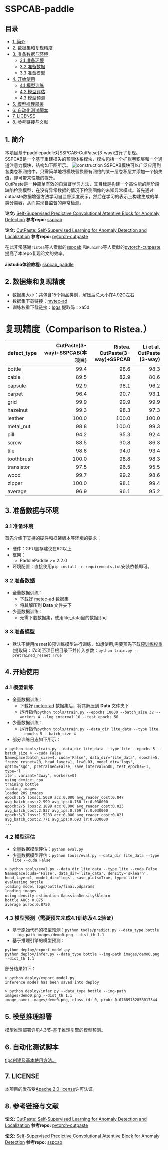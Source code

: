 # SSPCAB-paddle

## 目录

- [1. 简介]()
- [2. 数据集和复现精度]()
- [3. 准备数据与环境]()
    - [3.1 准备环境]()
    - [3.2 准备数据]()
    - [3.3 准备模型]()
- [4. 开始使用]()
    - [4.1 模型训练]()
    - [4.2 模型评估]()
    - [4.3 模型预测]()
- [5. 模型推理部署]()
- [6. 自动化测试脚本]()
- [7. LICENSE]()
- [8. 参考链接与文献]()

## 1. 简介
本项目基于paddlepaddle对SSPCAB-CutPatse(3-way)进行了复现。  
SSPCAB是一个基于重建损失的预测体系模块，模块包括一个扩张卷积层和一个通道注意力模块，结构如下图所示。
![construction](images/sspcab.png)
SSPCAB模块可以广泛应用到各类卷积网络中，只需简单地将模块替换原有网络的某一层卷积层并添加一个损失值，即可带来性能的提升。  
CutPaste是一种简单有效的自监督学习方法，其目标是构建一个高性能的两阶段缺陷检测模型，在没有异常数据的情况下检测图像的未知异常模式。首先通过cutpaste数据增强方法学习自监督深度表示，然后在学习的表示上构建生成的单类分类器，从而实现自监督的异常检测。

**论文:** [Self-Supervised Predictive Convolutional Attentive Block for Anomaly Detection](https://arxiv.org/pdf/2111.09099.pdf)
**参考repo:** [sspcab](https://github.com/ristea/sspcab)

**论文:** [CutPaste: Self-Supervised Learning for Anomaly Detection and Localization](https://https://arxiv.org/pdf/2111.09099.pdf)
**参考repo:** [pytorch-cutpaste](https://github.com/Runinho/pytorch-cutpaste)

在此非常感谢`ristea`等人贡献的[sspcab](https://github.com/ristea/sspcab) 和`Runinho`等人贡献的[pytorch-cutpaste](https://github.com/Runinho/pytorch-cutpaste) 提高了本repo复现论文的效率。

**aistudio体验教程:** [sspcab_paddle](https://aistudio.baidu.com/aistudio/projectdetail/4390409)


## 2. 数据集和复现精度

- 数据集大小：共包含15个物品类别，解压后总大小在4.92G左右
- 数据集下载链接：[mvtec-ad](https://www.mvtec.com/company/research/datasets/mvtec-ad/)
- 训练权重下载链接：[logs](https://pan.baidu.com/s/1yKPp8gxZV8_s-OcvOsICiw ) 提取码：xa5d
# 复现精度（Comparison to Ristea.）
| defect_type   |   CutPaste(3-way)+SSPCAB(本项目) |  Ristea. CutPaste(3-way)+SSPCAB | Li et al. CutPaste (3-way) |
|:--------------|--------------------:|-------------------:|-----------------------------:|
| bottle        |                99.4 |               98.6 |                         98.3 |
| cable         |                89.5 |               82.9 |                         80.6 |
| capsule       |                92.9 |               98.1 |                         96.2 |
| carpet        |                96.4 |               90.7 |                         93.1 |
| grid          |                99.9 |               99.9 |                         99.9 |
| hazelnut      |                99.3 |               98.3 |                         97.3 |
| leather       |               100.0 |              100.0 |                        100.0 |
| metal_nut     |                98.8 |              100.0 |                         99.3 |
| pill          |                94.2 |               95.3 |                         92.4 |
| screw         |                88.5 |               90.8 |                         86.3 |
| tile          |                98.8 |               94.0 |                         93.4 |
| toothbrush    |               100.0 |               98.8 |                         98.3 |
| transistor    |                97.5 |               96.5 |                         95.5 |
| wood          |                99.7 |               99.2 |                         98.6 |
| zipper        |               100.0 |               98.1 |                         99.4 |
| average       |                96.9 |               96.1 |                         95.2 |


## 3. 准备数据与环境


### 3.1 准备环境

首先介绍下支持的硬件和框架版本等环境的要求：

- 硬件：GPU显存建议在6G以上
- 框架：
  - PaddlePaddle >= 2.2.0
- 环境配置：直接使用`pip install -r requirements.txt`安装依赖即可。

### 3.2 准备数据

- 全量数据训练：
  - 下载好 [metec-ad](https://www.mvtec.com/company/research/datasets/mvtec-ad/) 数据集
  - 将其解压到 **Data** 文件夹下
- 少量数据训练：
  - 无需下载数据集，使用lite_data里的数据即可


### 3.3 准备模型

- 默认不使用resnet18预训练模型进行训练，如想使用,需要预先下载[预训练权重](https://pan.baidu.com/s/1QJkda31WcaY9ngALvWsGDw 
) (提取码：l7c3)至项目根目录下并传入参数：`python train.py --pretrained_resnet True`

## 4. 开始使用


### 4.1 模型训练

- 全量数据训练：
  - 下载好 [metec-ad](https://www.mvtec.com/company/research/datasets/mvtec-ad/) 数据集后，将其解压到 **Data** 文件夹下
  - 运行指令`python tools/train.py --epochs 10000 --batch_size 32 --workers 4 --log_interval 10 --test_epochs 50`
- 少量数据训练：
  - 运行指令`python tools/train.py --data_dir lite_data --type lite --epochs 5 --batch_size 4`
- 部分训练日志如下所示：
```
> python tools/train.py --data_dir lite_data --type lite --epochs 5 --batch_size 4 --cuda False 
Namespace(batch_size=4, cuda='False', data_dir='lite_data', epochs=5, freeze_resnet=20, head_layer=1, lr=0.03, model_dir='logs', optim='sgd', pretrained=False, save_interval=500, test_epochs=-1, type='l
ite', variant='3way', workers=0)
using device: cpu
training bottle
loading images
loaded 209 images
epoch:1/5 loss:1.5029 acc:0.000 avg_reader_cost:0.047 avg_batch_cost:2.999 avg_ips:0.750 lr:0.030000
epoch:2/5 loss:2.1899 acc:0.000 avg_reader_cost:0.023 avg_batch_cost:2.837 avg_ips:0.709 lr:0.030000
epoch:3/5 loss:1.5283 acc:0.000 avg_reader_cost:0.021 avg_batch_cost:2.771 avg_ips:0.693 lr:0.030000
...
``` 


### 4.2 模型评估

- 全量数据模型评估：`python eval.py`
- 少量数据模型评估：`python tools/eval.py --data_dir lite_data --type lite --cuda False`
```
> python tools/eval.py --data_dir lite_data --type lite --cuda False
Namespace(cuda='False', data_dir='lite_data', density='sklearn', head_layer=1, model_dir='logs', save_plots=True, type='lite')
evaluating bottle
loading model logs/bottle/final.pdparams
loading images
using density estimation GaussianDensitySklearn
bottle AUC: 0.875
average auroc:0.8750
``` 

### 4.3 模型预测（需要预先完成4.1训练及4.2验证）

- 基于原始代码的模型预测：`python tools/predict.py --data_type bottle --img-path images/demo0.png --dist_th 1.1`
- 基于推理引擎的模型预测：
```
python deploy/export_model.py
python deploy/infer.py --data_type bottle --img-path images/demo0.png --dist_th 1.1
```
部分结果如下：
```
> python deploy/export_model.py
inference model has been saved into deploy

> python deploy/infer.py --data_type bottle --img-path images/demo0.png --dist_th 1.1
image_name: images/demo0.png, class_id: 0, prob: 0.07689752858017344
``` 


## 5. 模型推理部署

模型推理部署详见4.3节-基于推理引擎的模型预测。


## 6. 自动化测试脚本

[tipc创建及基本使用方法。](https://github.com/PaddlePaddle/models/blob/release/2.2/tutorials/tipc/train_infer_python/test_train_infer_python.md)


## 7. LICENSE

本项目的发布受[Apache 2.0 license](./LICENSE)许可认证。

## 8. 参考链接与文献
**论文:** [CutPaste: Self-Supervised Learning for Anomaly Detection and Localization](https://https://arxiv.org/pdf/2111.09099.pdf)
**参考repo:** [pytorch-cutpaste](https://github.com/Runinho/pytorch-cutpaste)

**论文:** [Self-Supervised Predictive Convolutional Attentive Block for Anomaly Detection](https://arxiv.org/pdf/2111.09099.pdf)
**参考repo:** [sspcab](https://github.com/ristea/sspcab)
